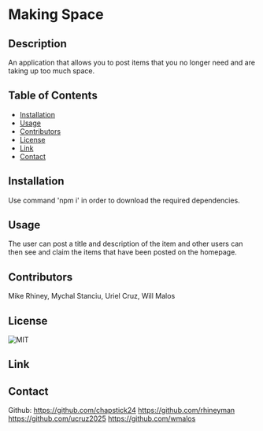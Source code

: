 # Making Space

## Description
An application that allows you to post items that you no longer need and are taking up too much space.

## Table of Contents
- [Installation](#installation)
- [Usage](#usage)
- [Contributors](#contributors)
- [License](#license)
- [Link](#link)
- [Contact](#contact)

## Installation
Use command 'npm i' in order to download the required dependencies.

## Usage
The user can post a title and description of the item and other users can then see and claim the items that have been posted on the homepage.

## Contributors
Mike Rhiney, Mychal Stanciu, Uriel Cruz, Will Malos

## License
![MIT](https://img.shields.io/badge/license-MIT-brightgreen)

## Link

## Contact
Github:
https://github.com/chapstick24
https://github.com/rhineyman
https://github.com/ucruz2025
https://github.com/wmalos
